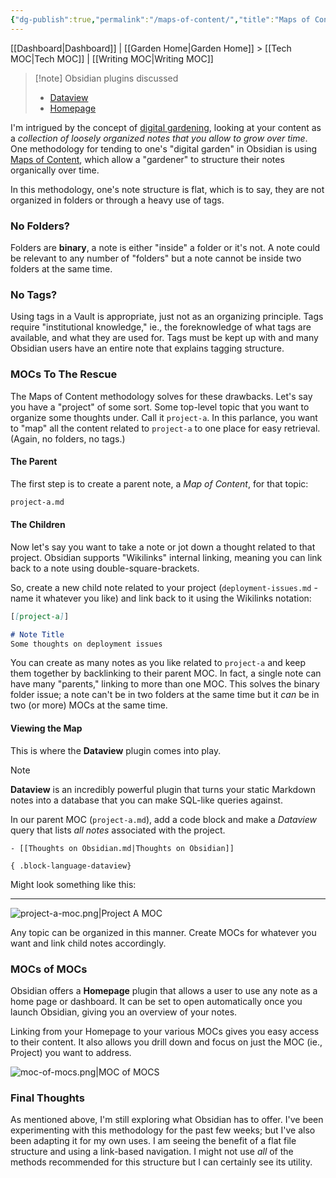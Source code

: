 ```yaml
---
{"dg-publish":true,"permalink":"/maps-of-content/","title":"Maps of Content","tags":["obsidian","project-management"],"noteIcon":"1","created":"2024-09-20T11:07:09.292-07:00","updated":"2024-09-21T16:50:01.295-07:00"}
---
```


[[Dashboard\|Dashboard]] | [[Garden Home\|Garden Home]] > [[Tech MOC\|Tech MOC]] | [[Writing MOC\|Writing MOC]]

>[!note] Obsidian plugins discussed
>- [Dataview](https://github.com/blacksmithgu/obsidian-dataview)
>- [Homepage](https://github.com/mirnovov/obsidian-homepage)

I'm intrigued by the concept of [digital gardening]( https://maggieappleton.com/garden-history), looking at your content as a *collection of loosely organized notes that you allow to grow over time*. One methodology for tending to one's "digital garden" in Obsidian is using [Maps of Content](https://obsidian.rocks/maps-of-content-effortless-organization-for-notes/), which allow a "gardener" to structure their notes organically over time.

In this methodology, one's note structure is flat, which is to say, they are not organized in folders or through a heavy use of tags. 

### No Folders?
Folders are **binary**, a note is either "inside" a folder or it's not. A note could be relevant to any number of "folders" but a note cannot be inside two folders at the same time.

### No Tags?
Using tags in a Vault is appropriate, just not as an organizing principle. Tags require "institutional knowledge," ie., the foreknowledge of what tags are available, and what they are used for. Tags must be kept up with and many Obsidian users have an entire note that explains tagging structure.

### MOCs To The Rescue
The Maps of Content methodology solves for these drawbacks. Let's say you have a "project" of some sort. Some top-level topic that you want to organize some thoughts under. Call it `project-a`. In this parlance, you want to "map" all the content related to `project-a` to one place for easy retrieval. (Again, no folders, no tags.)

#### The Parent
The first step is to create a parent note, a *Map of Content*, for that topic:
```Markdown
project-a.md
```

#### The Children
Now let's say you want to take a note or jot down a thought related to that project. Obsidian supports "Wikilinks" internal linking, meaning you can link back to a note using double-square-brackets.

So, create a new child note related to your project (`deployment-issues.md` - name it whatever you like) and link back to it using the Wikilinks notation:

```Markdown
[[project-a]]

# Note Title
Some thoughts on deployment issues
```

You can create as many notes as you like related to `project-a` and keep them together by backlinking to their parent MOC. In fact, a single note can have many "parents," linking to more than one MOC. This solves the binary folder issue; a note can't be in two folders at the same time but it *can* be in two (or more) MOCs at the same time.
#### Viewing the Map
This is where the **Dataview** plugin comes into play. 

>[!note]
>**Dataview** is an incredibly powerful plugin that turns your static Markdown notes into a database that you can make SQL-like queries against.

In our parent MOC (`project-a.md`), add a code block and make a *Dataview* query that lists *all notes* associated with the project. 

````
- [[Thoughts on Obsidian.md|Thoughts on Obsidian]]

{ .block-language-dataview}
````

 Might look something like this: 

---

![project-a-moc.png|Project A MOC](/img/user/attachments/project-a-moc.png)

Any topic can be organized in this manner. Create MOCs for whatever you want and link child notes accordingly. 
### MOCs of MOCs
Obsidian offers a **Homepage** plugin that allows a user to use any note as a home page or dashboard. It can be set to open automatically once you launch Obsidian, giving you an overview of your notes. 

Linking from your Homepage to your various MOCs gives you easy access to their content. It also allows you drill down and focus on just the MOC (ie., Project) you want to address.

![moc-of-mocs.png|MOC of MOCS](/img/user/attachments/moc-of-mocs.png)
### Final Thoughts
As mentioned above, I'm still exploring what Obsidian has to offer. I've been experimenting with this methodology for the past few weeks; but I've also been adapting it for my own uses. I am seeing the benefit of a flat file structure and using a link-based navigation. I might not use *all* of the methods recommended for this structure but I can certainly see its utility.